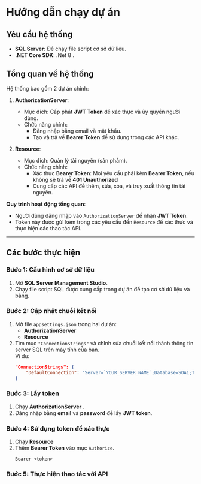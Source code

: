 ﻿# Hướng dẫn chạy dự án

## Yêu cầu hệ thống

- **SQL Server**: Để chạy file script cơ sở dữ liệu.
- **.NET Core SDK**: .Net 8 .
## Tổng quan về hệ thống

Hệ thống bao gồm 2 dự án chính:  
1. **AuthorizationServer**:  
   - Mục đích: Cấp phát **JWT Token** để xác thực và ủy quyền người dùng.  
   - Chức năng chính:
     - Đăng nhập bằng email và mật khẩu.
     - Tạo và trả về **Bearer Token** để sử dụng trong các API khác.

2. **Resource**:  
   - Mục đích: Quản lý tài nguyên (sản phẩm).  
   - Chức năng chính:
     - Xác thực **Bearer Token**: Mọi yêu cầu phải kèm **Bearer Token**, nếu không sẽ trả về **401 Unauthorized**
     - Cung cấp các API để thêm, sửa, xóa, và truy xuất thông tin tài nguyên.

**Quy trình hoạt động tổng quan**:  
- Người dùng đăng nhập vào `AuthorizationServer` để nhận **JWT Token**.  
- Token này được gửi kèm trong các yêu cầu đến `Resource` để xác thực và thực hiện các thao tác API.
---
## Các bước thực hiện

### Bước 1: Cấu hình cơ sở dữ liệu
1. Mở **SQL Server Management Studio**.
2. Chạy file script SQL được cung cấp trong dự án để tạo cơ sở dữ liệu và bảng.

### Bước 2: Cập nhật chuỗi kết nối
1. Mở file `appsettings.json` trong hai dự án:
   - **AuthorizationServer**
   - **Resource**
2. Tìm mục `"ConnectionStrings"` và chỉnh sửa chuỗi kết nối thành thông tin server SQL trên máy tính của bạn.  
   Ví dụ:
   ```json
   "ConnectionStrings": {
       "DefaultConnection": "Server=`YOUR_SERVER_NAME`;Database=SOA1;Trusted_Connection=yes;MultipleActiveResultSets=true;TrustServerCertificate=Yes"
   }
### Bước 3: Lấy token
1. Chạy **AuthorizationServer** .
2. Đăng nhập bằng **email** và **password** để lấy **JWT token**.

### Bước 4: Sử dụng token để xác thực
1. Chạy **Resource**
2. Thêm **Bearer Token** vào mục `Authorize`.
   ```text
   Bearer <token>
   ```
### Bước 5: Thực hiện thao tác với API
